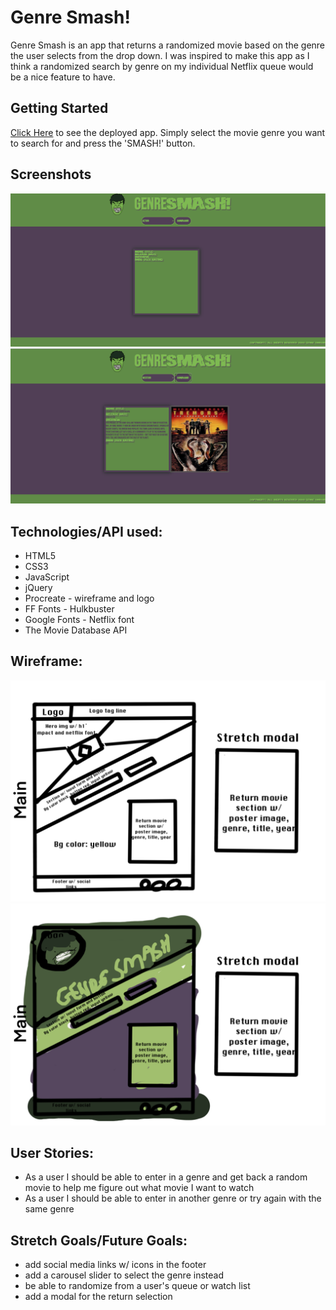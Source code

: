 # Genre Smash!

Genre Smash is an app that returns a randomized movie based on the genre the user selects from the drop down. I was inspired to make this app as I think a randomized search by genre on my individual Netflix queue would be a nice feature to have. 

## Getting Started
 [Click Here](https://genre-smash.vercel.app/) to see the deployed app. Simply select the movie genre you want to search for and press the 'SMASH!' button. 

## Screenshots
![screenshot1](./imgs/scsh1.png)
![screenshot2](./imgs/scsh2.png)


##  Technologies/API used:

- HTML5
- CSS3
- JavaScript
- jQuery
- Procreate - wireframe and logo
- FF Fonts - Hulkbuster
- Google Fonts - Netflix font
- The Movie Database API


## Wireframe: 
![wireframe](./imgs/genresmashwireframe.png)
![stylemockup](./imgs/stylemockup.png)

## User Stories:
- As a user I should be able to enter in a genre and get back a random movie to help me figure out what movie I want to watch
- As a user I should be able to enter in another genre or try again with the same genre 



## Stretch Goals/Future Goals:
- add social media links w/ icons in the footer
- add a carousel slider to select the genre instead
- be able to randomize from a user's queue or watch list
- add a modal for the return selection

